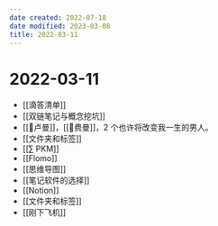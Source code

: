 ```yaml
---
date created: 2022-07-18
date modified: 2023-03-08
title: 2022-03-11
---
```


# 2022-03-11

- [[滴答清单]]
- [[双链笔记与概念挖坑]]
- [[🧑卢曼]]，[[🧑费曼]]，2 个也许将改变我一生的男人。
- [[文件夹和标签]]
- [[∑ PKM]]
- [[Flomo]]
- [[思维导图]]
- [[笔记软件的选择]]
- [[Notion]]
- [[文件夹和标签]]
- [[刚下飞机]]
